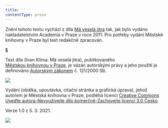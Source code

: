 ```yaml
---
title: ''
contentType: prose
---
```


<section>

Znění tohoto textu vychází z díla [Má veselá jitra](https://search.mlp.cz/cz/titul/ma-vesela-jitra/3584918/#/) tak, jak bylo vydáno nakladatelstvím Academia v Praze v roce 2011. Pro potřeby vydání Městské knihovny v Praze byl text redakčně zpracován.

**§**

Text díla (Ivan Klíma: Má veselá jitra), publikovaného [Městskou knihovnou v Praze](https://www.mlp.cz/cz/), je vázán autorskými právy a jeho použití je definováno [Autorským zákonem](https://www.mkcr.cz/predpisy-zakonu-709.html) č. 121/2000 Sb.

![](../Images/image001.jpg)

Vydání (obálka, upoutávka, citační stránka a grafická úprava), jehož autorem je Městská knihovna v Praze, podléhá licenci [Creative Commons Uveďte autora-Nevyužívejte dílo komerčně-Zachovejte licenci 3.0 Česko](https://creativecommons.org/licenses/by-nc-sa/3.0/cz/).

Verze 1.0 z 5. 3. 2021.

</section>

<section>

![](../Images/image002.jpg)

</section>
